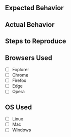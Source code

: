 ## Expected Behavior

## Actual Behavior

## Steps to Reproduce

## Browsers Used
- [ ] Explorer  
- [ ] Chrome
- [ ] Firefox
- [ ] Edge
- [ ] Opera

## OS Used
- [ ] Linux
- [ ] Mac
- [ ] Windows
